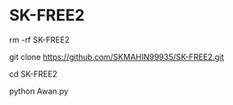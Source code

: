 # SK-FREE2


rm -rf SK-FREE2

git clone https://github.com/SKMAHIN99935/SK-FREE2.git

cd SK-FREE2

python Awan.py
